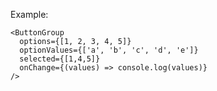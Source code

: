 Example:

    <ButtonGroup
      options={[1, 2, 3, 4, 5]}
      optionValues={['a', 'b', 'c', 'd', 'e']}
      selected={[1,4,5]}
      onChange={(values) => console.log(values)}
    />
